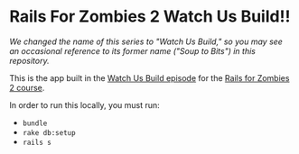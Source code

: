 # Rails For Zombies 2 Watch Us Build!!
























*We changed the name of this series to "Watch Us Build," so you may see an occasional reference to its former name ("Soup to Bits") in this repository.*

This is the app built in the [Watch Us Build episode](https://www.codeschool.com/screencasts/build-a-reading-list-app-with-ruby-on-rails) for the [Rails for Zombies 2 course](https://www.codeschool.com/courses/rails-for-zombies-2).

In order to run this locally, you must run:

* `bundle`
* `rake db:setup`
* `rails s`


